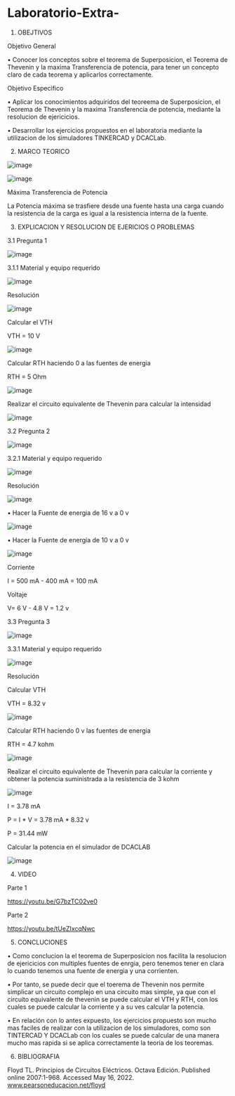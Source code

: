 # Laboratorio-Extra-

1. OBEJTIVOS

  Objetivo General 
  
  •	Conocer los conceptos sobre el teorema de Superposicion, el Teorema de Thevenin y la maxima Transferencia de potencia, para tener un concepto claro de cada teorema y aplicarlos correctamente.
  
  Objetivo Especifico   
  
  •	Aplicar los conocimientos adquiridos del teoreema de Superposicion, el Teorema de Thevenin y la maxima Transferencia de potencia, mediante la resolucion de ejericicios.
  
  • Desarrollar los ejercicios propuestos en el laboratoria mediante la utilizacion de los simuladores TINKERCAD y DCACLab. 
 
 2. MARCO TEORICO 
 
![image](https://user-images.githubusercontent.com/105255508/184707237-d6f89ae9-2a72-4aba-8e1c-b6039c8192e9.png)

![image](https://user-images.githubusercontent.com/105255508/184707321-3930f62b-d3ab-417d-8708-ad66f3d833ac.png)

Máxima Transferencia de Potencia

La Potencia máxima se trasfiere desde una fuente hasta una carga cuando la resistencia de la carga es igual a la resistencia interna de la fuente.

3. EXPLICACION Y RESOLUCION DE EJERICIOS O PROBLEMAS

3.1 Pregunta 1

![image](https://user-images.githubusercontent.com/105255508/184713085-07cb66f1-97b9-45ad-8b6a-bd0bf768db7f.png)

3.1.1 Material y equipo requerido

![image](https://user-images.githubusercontent.com/105255508/184779208-26277d1a-e2fb-4f02-9202-a44aaae6bab0.png)

Resolución

![image](https://user-images.githubusercontent.com/105255508/184714279-585ff1db-c15f-4597-83bb-e11874314a05.png)

Calcular el VTH

VTH = 10 V

![image](https://user-images.githubusercontent.com/105255508/184715083-8e0de52f-249b-4755-b15b-90022b938ecd.png)

Calcular RTH haciendo 0 a las fuentes de energia 

RTH = 5 Ohm

![image](https://user-images.githubusercontent.com/105255508/184715675-2c1344de-68e2-466e-8b2f-856c415ddbf1.png)

Realizar el circuito equivalente de Thevenin para calcular la intensidad 

![image](https://user-images.githubusercontent.com/105255508/184716571-d7cfdc4c-d28f-4659-9115-807ff0115bb7.png)

3.2 Pregunta 2

![image](https://user-images.githubusercontent.com/105255508/184711728-281f0aa2-076c-4747-8e9a-e3cb11ed1e7f.png)

3.2.1 Material y equipo requerido

![image](https://user-images.githubusercontent.com/105255508/184779023-381386fb-a7d9-4eec-9aaa-e0f6c507e795.png)

Resolución

![image](https://user-images.githubusercontent.com/105255508/184709697-7e75085d-4dd0-45c9-af55-8be1e202c9e4.png)

•	Hacer la Fuente de energia de 16 v a 0 v

![image](https://user-images.githubusercontent.com/105255508/184710976-2bcc1460-3c7f-431b-a1a8-4ab8d9ac6d03.png)

•	Hacer la Fuente de energia de 10 v a 0 v

![image](https://user-images.githubusercontent.com/105255508/184711080-ebbccc19-e63e-4d71-89d6-b6615f44412b.png)

Corriente

I = 500 mA - 400 mA = 100 mA

Voltaje

V= 6 V - 4.8 V = 1.2 v

3.3 Pregunta 3

![image](https://user-images.githubusercontent.com/105255508/184716652-d28562f3-a4b9-4f04-b20d-476ce8fd6f57.png)

3.3.1  Material y equipo requerido

![image](https://user-images.githubusercontent.com/105255508/184779477-f76999f5-c2e2-459e-8ce2-037cb8a71d4c.png)

Resolución

Calcular VTH

VTH = 8.32 v

![image](https://user-images.githubusercontent.com/105255508/184719521-53ae25b2-bfd4-4d7f-8fcb-61c0ac0a1c44.png)

Calcular RTH haciendo 0 v las fuentes de energia 

RTH = 4.7 kohm

![image](https://user-images.githubusercontent.com/105255508/184719411-3f1c70b9-de2f-44d1-be3f-905f734dc13a.png)

Realizar el circuito equivalente de Thevenin para calcular la corriente y obtener la potencia suministrada a la resistencia de 3 kohm

![image](https://user-images.githubusercontent.com/105255508/184720659-a53c5db9-fc37-4ac4-abc6-8ab27611b3a0.png)

I = 3.78 mA

P = I * V = 3.78 mA * 8.32 v 

P = 31.44 mW

Calcular la potencia en el simulador de DCACLAB

![image](https://user-images.githubusercontent.com/105255508/184722910-872d1604-df36-41cc-ba53-caadd292c304.png)

4. VIDEO

Parte 1 

https://youtu.be/G7bzTC02ve0

Parte 2 

https://youtu.be/tUeZIxcqNwc

5. CONCLUCIONES 

• Como conclucion la el teorema de Superposicion nos facilita la resolucion de ejericicios con multiples fuentes de enrgia, pero tenemos tener en clara lo cuando tenemos una fuente de energia y una corrienten.

•	Por tanto, se puede decir que el toerema de Thevenin nos permite simplicar un circuito complejo en una circuito mas simple, ya que con el circuito equivalente de thevenin se puede calcular el VTH y RTH, con los cuales se puede calcular la corriente y a su ves calcular la potencia. 

•	En relación con lo antes expuesto, los ejercicios propuesto son mucho mas faciles de realizar con la utilizacion de los simuladores, como son TINTERCAD Y DCACLab con los cuales se puede calcular de una manera mucho mas rapida si se aplica correctamente la teoria de los teoremas. 

6. BIBLIOGRAFIA

Floyd TL. Principios de Circuitos Eléctricos. Octava Edición. Published online 2007:1-968. Accessed May 16, 2022. www.pearsoneducacion.net/floyd 
